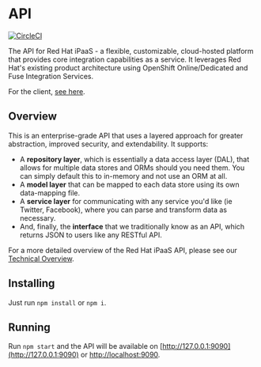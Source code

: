 # API

[![CircleCI](https://circleci.com/gh/redhat-ipaas/ipaas-api.svg?style=svg)](https://circleci.com/gh/redhat-ipaas/ipaas-api)

The API for Red Hat iPaaS - a flexible, customizable, cloud-hosted platform that provides core integration capabilities as a service. It leverages Red Hat's existing product architecture using OpenShift Online/Dedicated and Fuse Integration Services.

For the client, [see here](https://github.com/redhat-ipaas/ipaas-client).

## Overview
This is an enterprise-grade API that uses a layered approach for greater abstraction, improved security, and extendability. It supports:

- A **repository layer**, which is essentially a data access layer (DAL), that allows for multiple data stores and ORMs should you need them. You can simply default this to in-memory and not use an ORM at all.
- A **model layer** that can be mapped to each data store using its own data-mapping file.
- A **service layer** for communicating with any service you'd like (ie Twitter, Facebook), where you can parse and transform data as necessary.
- And, finally, the **interface** that we traditionally know as an API, which returns JSON to users like any RESTful API.

For a more detailed overview of the Red Hat iPaaS API, please see our [Technical Overview]('./docs/overview.md').



## Installing
Just run `npm install` or `npm i`.

## Running
Run `npm start` and the API will be available on [http://127.0.0.1:9090](http://127.0.0.1:9090) or [http://localhost:9090](http://localhost:9090).

